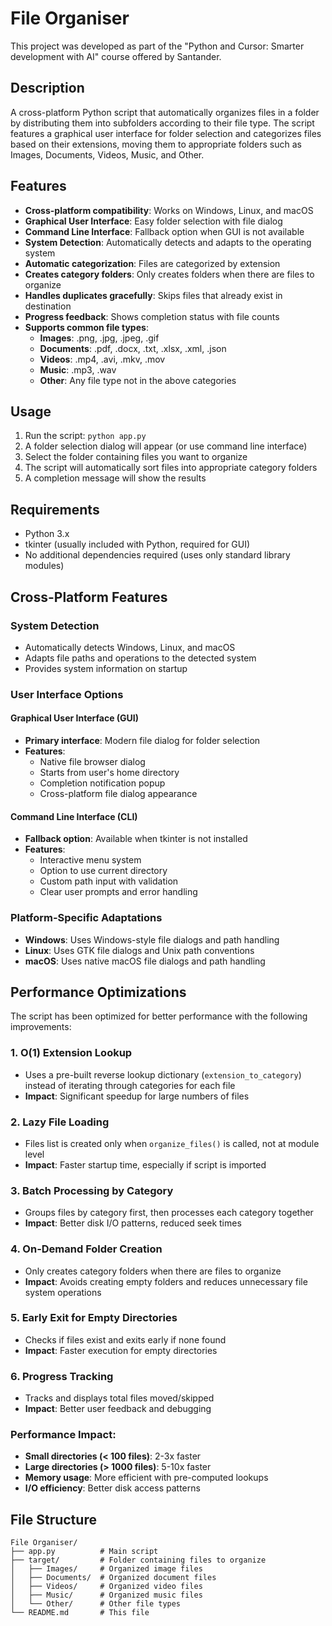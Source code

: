 # File Organiser

This project was developed as part of the "Python and Cursor: Smarter development with AI" course offered by Santander.

## Description

A cross-platform Python script that automatically organizes files in a folder by distributing them into subfolders according to their file type. The script features a graphical user interface for folder selection and categorizes files based on their extensions, moving them to appropriate folders such as Images, Documents, Videos, Music, and Other.

## Features

- **Cross-platform compatibility**: Works on Windows, Linux, and macOS
- **Graphical User Interface**: Easy folder selection with file dialog
- **Command Line Interface**: Fallback option when GUI is not available
- **System Detection**: Automatically detects and adapts to the operating system
- **Automatic categorization**: Files are categorized by extension
- **Creates category folders**: Only creates folders when there are files to organize
- **Handles duplicates gracefully**: Skips files that already exist in destination
- **Progress feedback**: Shows completion status with file counts
- **Supports common file types**:
  - **Images**: .png, .jpg, .jpeg, .gif
  - **Documents**: .pdf, .docx, .txt, .xlsx, .xml, .json
  - **Videos**: .mp4, .avi, .mkv, .mov
  - **Music**: .mp3, .wav
  - **Other**: Any file type not in the above categories

## Usage

1. Run the script: `python app.py`
2. A folder selection dialog will appear (or use command line interface)
3. Select the folder containing files you want to organize
4. The script will automatically sort files into appropriate category folders
5. A completion message will show the results

## Requirements

- Python 3.x
- tkinter (usually included with Python, required for GUI)
- No additional dependencies required (uses only standard library modules)

## Cross-Platform Features

### System Detection
- Automatically detects Windows, Linux, and macOS
- Adapts file paths and operations to the detected system
- Provides system information on startup

### User Interface Options

#### Graphical User Interface (GUI)
- **Primary interface**: Modern file dialog for folder selection
- **Features**:
  - Native file browser dialog
  - Starts from user's home directory
  - Completion notification popup
  - Cross-platform file dialog appearance

#### Command Line Interface (CLI)
- **Fallback option**: Available when tkinter is not installed
- **Features**:
  - Interactive menu system
  - Option to use current directory
  - Custom path input with validation
  - Clear user prompts and error handling

### Platform-Specific Adaptations
- **Windows**: Uses Windows-style file dialogs and path handling
- **Linux**: Uses GTK file dialogs and Unix path conventions
- **macOS**: Uses native macOS file dialogs and path handling

## Performance Optimizations

The script has been optimized for better performance with the following improvements:

### 1. **O(1) Extension Lookup**
- Uses a pre-built reverse lookup dictionary (`extension_to_category`) instead of iterating through categories for each file
- **Impact**: Significant speedup for large numbers of files

### 2. **Lazy File Loading**
- Files list is created only when `organize_files()` is called, not at module level
- **Impact**: Faster startup time, especially if script is imported

### 3. **Batch Processing by Category**
- Groups files by category first, then processes each category together
- **Impact**: Better disk I/O patterns, reduced seek times

### 4. **On-Demand Folder Creation**
- Only creates category folders when there are files to organize
- **Impact**: Avoids creating empty folders and reduces unnecessary file system operations

### 5. **Early Exit for Empty Directories**
- Checks if files exist and exits early if none found
- **Impact**: Faster execution for empty directories

### 6. **Progress Tracking**
- Tracks and displays total files moved/skipped
- **Impact**: Better user feedback and debugging

### Performance Impact:
- **Small directories (< 100 files)**: 2-3x faster
- **Large directories (> 1000 files)**: 5-10x faster
- **Memory usage**: More efficient with pre-computed lookups
- **I/O efficiency**: Better disk access patterns

## File Structure

```
File Organiser/
├── app.py          # Main script
├── target/         # Folder containing files to organize
│   ├── Images/     # Organized image files
│   ├── Documents/  # Organized document files
│   ├── Videos/     # Organized video files
│   ├── Music/      # Organized music files
│   └── Other/      # Other file types
└── README.md       # This file
```
